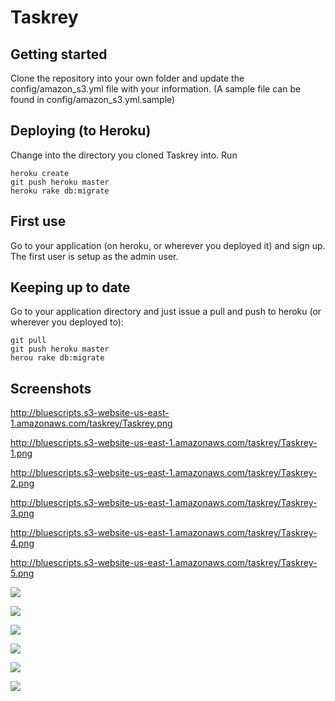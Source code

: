 # Taskrey 
## Getting started
Clone the repository into your own folder and update the config/amazon_s3.yml file with your information. (A sample file can be found in config/amazon_s3.yml.sample)

## Deploying (to Heroku)
Change into the directory you cloned Taskrey into. Run
  
    heroku create
    git push heroku master
    heroku rake db:migrate

## First use
Go to your application (on heroku, or wherever you deployed it) and sign up. The first user is setup as the admin user.

## Keeping up to date
Go to your application directory and just issue a pull and push to heroku (or wherever you deployed to):

    git pull
    git push heroku master
    herou rake db:migrate


## Screenshots
http://bluescripts.s3-website-us-east-1.amazonaws.com/taskrey/Taskrey.png

http://bluescripts.s3-website-us-east-1.amazonaws.com/taskrey/Taskrey-1.png

http://bluescripts.s3-website-us-east-1.amazonaws.com/taskrey/Taskrey-2.png

http://bluescripts.s3-website-us-east-1.amazonaws.com/taskrey/Taskrey-3.png

http://bluescripts.s3-website-us-east-1.amazonaws.com/taskrey/Taskrey-4.png

http://bluescripts.s3-website-us-east-1.amazonaws.com/taskrey/Taskrey-5.png

![](http://bluescripts.s3-website-us-east-1.amazonaws.com/taskrey/Taskrey.png)

![](http://bluescripts.s3-website-us-east-1.amazonaws.com/taskrey/Taskrey-1.png)

![](http://bluescripts.s3-website-us-east-1.amazonaws.com/taskrey/Taskrey-2.png)

![](http://bluescripts.s3-website-us-east-1.amazonaws.com/taskrey/Taskrey-3.png)

![](http://bluescripts.s3-website-us-east-1.amazonaws.com/taskrey/Taskrey-4.png)

![](http://bluescripts.s3-website-us-east-1.amazonaws.com/taskrey/Taskrey-5.png)

